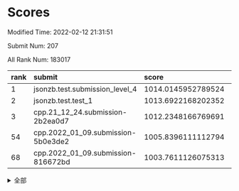 # Scores

Modified Time: 2022-02-12 21:31:51

Submit Num: 207

All Rank Num: 183017

| rank |               submit               |       score        |       sigma        | pk_num |
| :--- | :--------------------------------- | :----------------- | :----------------- | :----- |
| 1    | jsonzb.test.submission_level_4     | 1014.0145952789524 | 0.7976138940207368 | 3533   |
| 2    | jsonzb.test.test_1                 | 1013.6922168202352 | 0.8224163304669564 | 3543   |
| 3    | cpp.21_12_24.submission-2b2ea0d7   | 1012.2348166769691 | 0.7951169283037134 | 3537   |
| 54   | cpp.2022_01_09.submission-5b0e3de2 | 1005.8396111112794 | 0.7283166125220611 | 3538   |
| 68   | cpp.2022_01_09.submission-816672bd | 1003.7611126075313 | 0.7220729397563217 | 3539   |


<details>
<summary>全部</summary>

| rank |                 submit                 |       score        |       sigma        | pk_num |
| :--- | :------------------------------------- | :----------------- | :----------------- | :----- |
| 1    | jsonzb.test.submission_level_4         | 1014.0145952789524 | 0.7976138940207368 | 3533   |
| 2    | jsonzb.test.test_1                     | 1013.6922168202352 | 0.8224163304669564 | 3543   |
| 3    | cpp.21_12_24.submission-2b2ea0d7       | 1012.2348166769691 | 0.7951169283037134 | 3537   |
| 4    | gobigger.level_3.submission_level_3_46 | 1011.594525687064  | 0.7716450380489763 | 3535   |
| 5    | gobigger.level_3.submission_level_3_38 | 1011.5217840573522 | 0.7734994046988436 | 3537   |
| 6    | gobigger.level_3.submission_level_3_40 | 1011.3043605992565 | 0.7778859172367287 | 3537   |
| 7    | gobigger.level_3.submission_level_3_21 | 1011.1589462726208 | 0.7354948971276859 | 3532   |
| 8    | gobigger.level_3.submission_level_3_7  | 1010.936435472992  | 0.7745608239459671 | 3542   |
| 9    | gobigger.level_3.submission_level_3_28 | 1010.9362872684131 | 0.7503509149861232 | 3538   |
| 10   | gobigger.level_3.submission_level_3_2  | 1010.9355882303474 | 0.7756810806958169 | 3534   |
| 11   | gobigger.level_3.submission_level_3_42 | 1010.9039165074596 | 0.7614928042636044 | 3538   |
| 12   | gobigger.level_3.submission_level_3_13 | 1010.8799574955653 | 0.7804897170595346 | 3533   |
| 13   | gobigger.level_3.submission_level_3_32 | 1010.7590780991028 | 0.7606324864424344 | 3541   |
| 14   | gobigger.level_3.submission_level_3_37 | 1010.5535180232558 | 0.7743227613046346 | 3535   |
| 15   | gobigger.level_3.submission_level_3_34 | 1010.5113488955024 | 0.7608696118246177 | 3538   |
| 16   | gobigger.level_3.submission_level_3_36 | 1010.4604753442511 | 0.7333698580418606 | 3536   |
| 17   | gobigger.level_3.submission_level_3_6  | 1010.4101293351292 | 0.7521019679125139 | 3537   |
| 18   | gobigger.level_3.submission_level_3_16 | 1010.4066394074885 | 0.7567967235534404 | 3534   |
| 19   | gobigger.level_3.submission_level_3_1  | 1010.3528680715307 | 0.7660260742867688 | 3537   |
| 20   | gobigger.level_3.submission_level_3_26 | 1010.3347837708735 | 0.766686922408407  | 3538   |
| 21   | gobigger.level_3.submission_level_3_3  | 1010.3268753875802 | 0.7593048742957047 | 3532   |
| 22   | gobigger.level_3.submission_level_3_41 | 1010.2836578809682 | 0.7699687037461795 | 3538   |
| 23   | gobigger.level_3.submission_level_3_35 | 1010.228596311538  | 0.7562842423819335 | 3538   |
| 24   | gobigger.level_3.submission_level_3_9  | 1010.2106264270463 | 0.7643728452194357 | 3534   |
| 25   | gobigger.level_3.submission_level_3_0  | 1010.1307532594359 | 0.7516424229573399 | 3541   |
| 26   | gobigger.level_3.submission_level_3_10 | 1010.1067439351584 | 0.7555081945365955 | 3535   |
| 27   | gobigger.level_3.submission_level_3_14 | 1010.0456025218666 | 0.7388072658375546 | 3539   |
| 28   | gobigger.level_3.submission_level_3_27 | 1010.0374147563457 | 0.7391468306164163 | 3537   |
| 29   | gobigger.level_3.submission_level_3_49 | 1010.0324969522279 | 0.766527462243364  | 3539   |
| 30   | gobigger.level_3.submission_level_3_12 | 1009.9663121495842 | 0.7497838265838952 | 3534   |
| 31   | gobigger.level_3.submission_level_3_24 | 1009.9529631554155 | 0.7494831993501816 | 3538   |
| 32   | gobigger.level_3.submission_level_3_30 | 1009.938354350064  | 0.7453805510606968 | 3536   |
| 33   | gobigger.level_3.submission_level_3_5  | 1009.9291976040457 | 0.7851287464949046 | 3536   |
| 34   | gobigger.level_3.submission_level_3_44 | 1009.8601978702839 | 0.7422110924442689 | 3542   |
| 35   | gobigger.level_3.submission_level_3_22 | 1009.7600204472132 | 0.7470369740595401 | 3538   |
| 36   | gobigger.level_3.submission_level_3_11 | 1009.704701159785  | 0.7857264895572784 | 3538   |
| 37   | gobigger.level_3.submission_level_3_23 | 1009.5702791131772 | 0.7585787046549969 | 3536   |
| 38   | gobigger.level_3.submission_level_3_29 | 1009.4874843578018 | 0.7726195728532744 | 3532   |
| 39   | gobigger.level_3.submission_level_3_4  | 1009.438358605185  | 0.7292934824775937 | 3540   |
| 40   | gobigger.level_3.submission_level_3_8  | 1009.3173346982844 | 0.7483769968678692 | 3537   |
| 41   | gobigger.level_3.submission_level_3_45 | 1009.2855941929002 | 0.7530397311735241 | 3536   |
| 42   | gobigger.level_3.submission_level_3_25 | 1009.2539505051401 | 0.7528205468288114 | 3536   |
| 43   | gobigger.level_3.submission_level_3_20 | 1009.1566051910041 | 0.7532647455872171 | 3537   |
| 44   | gobigger.level_3.submission_level_3_43 | 1009.1408177939373 | 0.734477436780738  | 3531   |
| 45   | gobigger.level_3.submission_level_3_33 | 1009.132167901398  | 0.7489573941204224 | 3531   |
| 46   | gobigger.level_3.submission_level_3_18 | 1009.0698065830317 | 0.7410400198213749 | 3538   |
| 47   | gobigger.level_3.submission_level_3_47 | 1009.0102308426902 | 0.7532539946988155 | 3537   |
| 48   | gobigger.level_3.submission_level_3_31 | 1008.9813738020115 | 0.7377844967879669 | 3536   |
| 49   | gobigger.level_3.submission_level_3_19 | 1008.9117447039171 | 0.7379468745639377 | 3536   |
| 50   | gobigger.level_3.submission_level_3_39 | 1008.854881205594  | 0.7555515383313914 | 3537   |
| 51   | gobigger.level_3.submission_level_3_48 | 1008.7394664883562 | 0.7234511821468324 | 3540   |
| 52   | gobigger.level_3.submission_level_3_15 | 1008.5670573308137 | 0.7416511954015405 | 3539   |
| 53   | gobigger.level_3.submission_level_3_17 | 1008.554934992229  | 0.7505631693353827 | 3541   |
| 54   | cpp.2022_01_09.submission-5b0e3de2     | 1005.8396111112794 | 0.7283166125220611 | 3538   |
| 55   | gobigger.level_1.submission_level_1_39 | 1004.8091892907482 | 0.7184821740956028 | 3537   |
| 56   | gobigger.level_1.submission_level_1_3  | 1004.7080883724973 | 0.7115753632290327 | 3537   |
| 57   | gobigger.level_1.submission_level_1_6  | 1004.6498659539428 | 0.7185928812963654 | 3542   |
| 58   | gobigger.level_1.submission_level_1_37 | 1004.4228466875724 | 0.7119202024781699 | 3536   |
| 59   | gobigger.level_1.submission_level_1_45 | 1004.4010470768541 | 0.7322034224089198 | 3537   |
| 60   | gobigger.level_1.submission_level_1_43 | 1004.390515272629  | 0.7173457709804937 | 3536   |
| 61   | gobigger.level_1.submission_level_1_30 | 1004.381693262456  | 0.7330983035011998 | 3539   |
| 62   | gobigger.level_1.submission_level_1_36 | 1004.3784707511396 | 0.7204004598104601 | 3539   |
| 63   | gobigger.level_1.submission_level_1_28 | 1004.2200316609271 | 0.7161293329783768 | 3539   |
| 64   | gobigger.level_1.submission_level_1_5  | 1004.2083233635452 | 0.7202017754971366 | 3541   |
| 65   | gobigger.level_1.submission_level_1_47 | 1003.9889888006758 | 0.7182835678436317 | 3534   |
| 66   | gobigger.level_1.submission_level_1_15 | 1003.8904331844151 | 0.709243913900609  | 3539   |
| 67   | gobigger.level_1.submission_level_1_41 | 1003.8498409276539 | 0.7225475129032934 | 3535   |
| 68   | cpp.2022_01_09.submission-816672bd     | 1003.7611126075313 | 0.7220729397563217 | 3539   |
| 69   | gobigger.level_1.submission_level_1_13 | 1003.742584005352  | 0.7175235414153374 | 3541   |
| 70   | gobigger.level_1.submission_level_1_21 | 1003.7112307705082 | 0.720467948660842  | 3537   |
| 71   | gobigger.level_1.submission_level_1_26 | 1003.6645349442841 | 0.7152394098568178 | 3536   |
| 72   | gobigger.level_1.submission_level_1_32 | 1003.6088518462097 | 0.7251595467059126 | 3539   |
| 73   | gobigger.level_1.submission_level_1_44 | 1003.60763136463   | 0.7162281260232248 | 3533   |
| 74   | gobigger.level_1.submission_level_1_23 | 1003.569493861743  | 0.71124191053037   | 3535   |
| 75   | gobigger.level_1.submission_level_1_16 | 1003.5494122068802 | 0.7272154578720036 | 3536   |
| 76   | gobigger.level_1.submission_level_1_49 | 1003.5429954843145 | 0.7069991022504039 | 3530   |
| 77   | gobigger.level_1.submission_level_1_0  | 1003.537419869961  | 0.7167377780583108 | 3539   |
| 78   | gobigger.level_1.submission_level_1_18 | 1003.5346744627324 | 0.7114807227398214 | 3537   |
| 79   | gobigger.level_1.submission_level_1_25 | 1003.5246731812812 | 0.714251546749133  | 3539   |
| 80   | gobigger.level_1.submission_level_1_48 | 1003.403280785604  | 0.7306667629375365 | 3533   |
| 81   | gobigger.level_1.submission_level_1_10 | 1003.3708867377837 | 0.7189338046662903 | 3540   |
| 82   | gobigger.level_1.submission_level_1_14 | 1003.3700869243594 | 0.7163231057104024 | 3539   |
| 83   | gobigger.level_1.submission_level_1_24 | 1003.3697135815248 | 0.71281746098338   | 3537   |
| 84   | gobigger.level_1.submission_level_1_20 | 1003.2326043831603 | 0.7035837865803923 | 3539   |
| 85   | gobigger.level_1.submission_level_1_22 | 1003.0981084725283 | 0.7237296338896736 | 3536   |
| 86   | gobigger.level_1.submission_level_1_12 | 1003.0900939529196 | 0.7213638637381757 | 3536   |
| 87   | gobigger.level_1.submission_level_1_34 | 1003.0752840248239 | 0.711626301083086  | 3539   |
| 88   | gobigger.level_1.submission_level_1_33 | 1003.0506540885755 | 0.717353138678512  | 3538   |
| 89   | gobigger.level_1.submission_level_1_8  | 1003.0472987507547 | 0.7118515454198284 | 3539   |
| 90   | gobigger.level_1.submission_level_1_9  | 1002.98613327405   | 0.7160779991431463 | 3532   |
| 91   | gobigger.level_1.submission_level_1_11 | 1002.9306577314564 | 0.7155862090700045 | 3536   |
| 92   | gobigger.level_1.submission_level_1_7  | 1002.8145642937324 | 0.7150935138586347 | 3541   |
| 93   | gobigger.level_1.submission_level_1_38 | 1002.8073621965132 | 0.7108122592793455 | 3536   |
| 94   | gobigger.level_1.submission_level_1_27 | 1002.7870522632276 | 0.7066413305786388 | 3532   |
| 95   | gobigger.level_1.submission_level_1_2  | 1002.72859882192   | 0.7113664197469239 | 3538   |
| 96   | gobigger.level_1.submission_level_1_40 | 1002.7152802381436 | 0.7162444164244469 | 3537   |
| 97   | gobigger.level_1.submission_level_1_42 | 1002.5161216671844 | 0.7177837286185973 | 3535   |
| 98   | gobigger.level_1.submission_level_1_1  | 1002.4072433004533 | 0.7200138777311752 | 3533   |
| 99   | gobigger.level_1.submission_level_1_17 | 1002.2881538515097 | 0.7098857945717164 | 3537   |
| 100  | gobigger.level_1.submission_level_1_31 | 1002.142859931518  | 0.7252996586019077 | 3533   |
| 101  | gobigger.level_1.submission_level_1_29 | 1001.9129244937914 | 0.7046384340341469 | 3534   |
| 102  | gobigger.level_1.submission_level_1_19 | 1001.7182889113752 | 0.7101963675566565 | 3540   |
| 103  | gobigger.level_1.submission_level_1_46 | 1001.6832453764933 | 0.7079924553240017 | 3537   |
| 104  | gobigger.level_1.submission_level_1_4  | 1001.1376608785882 | 0.7009193746376692 | 3536   |
| 105  | gobigger.level_1.submission_level_1_35 | 1001.1264995636262 | 0.7036412083876389 | 3534   |
| 106  | gobigger.random.submission_random_0    | 997.2989959735157  | 0.7143526146489902 | 3539   |
| 107  | gobigger.random.submission_random_44   | 997.2536498908333  | 0.702780384514912  | 3530   |
| 108  | gobigger.random.submission_random_45   | 996.9962260493811  | 0.7036621839818227 | 3537   |
| 109  | gobigger.random.submission_random_38   | 996.9296453454019  | 0.7124076318204575 | 3536   |
| 110  | gobigger.random.submission_random_6    | 996.8703259877972  | 0.7137230177129192 | 3537   |
| 111  | gobigger.random.submission_random_21   | 996.65815758754    | 0.7133301180980768 | 3534   |
| 112  | gobigger.random.submission_random_30   | 996.6474828836109  | 0.7159086166503262 | 3532   |
| 113  | gobigger.random.submission_random_31   | 996.6217052551632  | 0.7094018441148313 | 3532   |
| 114  | gobigger.random.submission_random_18   | 996.5425169910545  | 0.7104198294495914 | 3537   |
| 115  | gobigger.random.submission_random_34   | 996.4139115708313  | 0.7118475052034042 | 3536   |
| 116  | gobigger.random.submission_random_36   | 996.4088923880857  | 0.7141597378891202 | 3538   |
| 117  | gobigger.random.submission_random_16   | 996.4073613622104  | 0.7121823367050164 | 3535   |
| 118  | gobigger.random.submission_random_43   | 996.3262150327506  | 0.7162782011744141 | 3538   |
| 119  | gobigger.random.submission_random_48   | 996.2963102952048  | 0.7043176395975548 | 3531   |
| 120  | gobigger.random.submission_random_37   | 996.2808806114177  | 0.7095794391617973 | 3536   |
| 121  | gobigger.random.submission_random_2    | 996.273397355964   | 0.721124535572494  | 3534   |
| 122  | gobigger.random.submission_random_39   | 996.2396446249451  | 0.704242059605309  | 3535   |
| 123  | gobigger.random.submission_random_20   | 996.2082871579996  | 0.7092071725697611 | 3533   |
| 124  | gobigger.random.submission_random_24   | 996.157920172431   | 0.7231300464412154 | 3530   |
| 125  | gobigger.random.submission_random_12   | 996.0952948292709  | 0.7164799043260346 | 3536   |
| 126  | gobigger.random.submission_random_32   | 996.0763444014054  | 0.7124834010442065 | 3534   |
| 127  | gobigger.random.submission_random_9    | 996.0383458020926  | 0.718886909134504  | 3534   |
| 128  | gobigger.random.submission_random_46   | 996.0367673502855  | 0.7238881491014788 | 3534   |
| 129  | gobigger.random.submission_random_14   | 995.9873927263757  | 0.7060861270774523 | 3540   |
| 130  | gobigger.random.submission_random_13   | 995.9635279446011  | 0.702553432852693  | 3534   |
| 131  | gobigger.random.submission_random_27   | 995.9556487478142  | 0.7118299895490151 | 3535   |
| 132  | gobigger.random.submission_random_3    | 995.9363578526362  | 0.6975752801848961 | 3538   |
| 133  | gobigger.random.submission_random_15   | 995.9341069349368  | 0.7085803388307376 | 3535   |
| 134  | gobigger.random.submission_random_7    | 995.9167794237603  | 0.7078887705609793 | 3535   |
| 135  | gobigger.random.submission_random_8    | 995.9105549722354  | 0.7248906414676272 | 3535   |
| 136  | gobigger.random.submission_random_25   | 995.9049562567357  | 0.7137175061697834 | 3542   |
| 137  | gobigger.random.submission_random_40   | 995.8662973584487  | 0.7094564390433892 | 3538   |
| 138  | gobigger.random.submission_random_28   | 995.6595471641614  | 0.7133565240030889 | 3537   |
| 139  | gobigger.random.submission_random_5    | 995.6299113346994  | 0.7191208018029328 | 3532   |
| 140  | gobigger.random.submission_random_4    | 995.6124634069192  | 0.6999039982055169 | 3541   |
| 141  | gobigger.random.submission_random_35   | 995.5894320543388  | 0.7051762463580452 | 3535   |
| 142  | gobigger.random.submission_random_49   | 995.5186460804881  | 0.7184503374245872 | 3539   |
| 143  | gobigger.random.submission_random_33   | 995.487384316435   | 0.7039904410352275 | 3536   |
| 144  | gobigger.random.submission_random_26   | 995.4768039350433  | 0.7121298911901214 | 3540   |
| 145  | gobigger.random.submission_random_47   | 995.4063794568815  | 0.734062841063669  | 3531   |
| 146  | gobigger.random.submission_random_1    | 995.3596167988616  | 0.7198914849877815 | 3536   |
| 147  | gobigger.random.submission_random_42   | 995.2058293730786  | 0.7233758029483063 | 3541   |
| 148  | gobigger.random.submission_random_22   | 995.1591468504146  | 0.7160847265786471 | 3535   |
| 149  | gobigger.random.submission_random_23   | 995.0747092552514  | 0.710058806688252  | 3537   |
| 150  | gobigger.random.submission_random_17   | 994.894618646998   | 0.7190303111513615 | 3539   |
| 151  | gobigger.random.submission_random_10   | 994.8630780464458  | 0.7126556177240589 | 3536   |
| 152  | gobigger.random.submission_random_41   | 994.8610169246746  | 0.7237950382929617 | 3533   |
| 153  | gobigger.random.submission_random_19   | 994.7865664150698  | 0.7279805058049772 | 3542   |
| 154  | gobigger.random.submission_random_29   | 994.4653798467621  | 0.7133196732727872 | 3533   |
| 155  | gobigger.random.submission_random_11   | 994.439456214315   | 0.7150295175288687 | 3541   |
| 156  | gobigger.level_2.submission_level_2_43 | 994.4200598863894  | 0.7217342700514175 | 3535   |
| 157  | gobigger.level_2.submission_level_2_5  | 993.8032721547413  | 0.729932933646098  | 3544   |
| 158  | gobigger.level_2.submission_level_2_23 | 993.7942448383018  | 0.7313813096804187 | 3539   |
| 159  | gobigger.level_2.submission_level_2_27 | 993.7224329521747  | 0.7454378806433767 | 3534   |
| 160  | gobigger.level_2.submission_level_2_14 | 993.5473109272283  | 0.7283386083568401 | 3531   |
| 161  | gobigger.level_2.submission_level_2_38 | 993.3427415918545  | 0.7313486869316104 | 3536   |
| 162  | gobigger.level_2.submission_level_2_28 | 993.2077361910011  | 0.740724429029663  | 3536   |
| 163  | gobigger.level_2.submission_level_2_1  | 993.0235268613935  | 0.7396870273959064 | 3535   |
| 164  | gobigger.level_2.submission_level_2_47 | 992.9699536752958  | 0.736625091763147  | 3537   |
| 165  | gobigger.level_2.submission_level_2_34 | 992.9379118663045  | 0.7386761955661888 | 3542   |
| 166  | gobigger.level_2.submission_level_2_31 | 992.7917054177336  | 0.7443583303153497 | 3540   |
| 167  | gobigger.level_2.submission_level_2_21 | 992.6155837235754  | 0.7377819186936129 | 3535   |
| 168  | gobigger.level_2.submission_level_2_18 | 992.5909054627522  | 0.7454239973092089 | 3536   |
| 169  | gobigger.level_2.submission_level_2_36 | 992.4521000800535  | 0.7481875285588961 | 3535   |
| 170  | gobigger.level_2.submission_level_2_37 | 992.395333156984   | 0.7461429029250001 | 3540   |
| 171  | gobigger.level_2.submission_level_2_39 | 992.3827848370422  | 0.7310642946502138 | 3539   |
| 172  | gobigger.level_2.submission_level_2_17 | 992.372551613807   | 0.7328694849992589 | 3536   |
| 173  | gobigger.level_2.submission_level_2_26 | 992.3448654336034  | 0.7577924221047747 | 3535   |
| 174  | gobigger.level_2.submission_level_2_40 | 992.2865289493215  | 0.7391762869897622 | 3536   |
| 175  | gobigger.level_2.submission_level_2_12 | 992.2784115954571  | 0.7568820447528101 | 3538   |
| 176  | gobigger.level_2.submission_level_2_42 | 992.2521786296996  | 0.7470212341004441 | 3536   |
| 177  | gobigger.level_2.submission_level_2_0  | 992.1856241972985  | 0.733169479016732  | 3536   |
| 178  | gobigger.level_2.submission_level_2_10 | 992.1466286380012  | 0.7584561618977124 | 3538   |
| 179  | gobigger.level_2.submission_level_2_4  | 992.1358633371232  | 0.7465596122194519 | 3538   |
| 180  | gobigger.level_2.submission_level_2_19 | 992.0949751016127  | 0.7511256305590359 | 3532   |
| 181  | gobigger.level_2.submission_level_2_20 | 992.0791962234935  | 0.7328316742650687 | 3540   |
| 182  | gobigger.level_2.submission_level_2_45 | 992.0676622196484  | 0.7509141647055102 | 3538   |
| 183  | gobigger.level_2.submission_level_2_9  | 992.066616136332   | 0.7299687837684273 | 3532   |
| 184  | gobigger.level_2.submission_level_2_7  | 991.9145794087669  | 0.7479098207653586 | 3535   |
| 185  | gobigger.level_2.submission_level_2_46 | 991.8804140184576  | 0.7540632350089259 | 3539   |
| 186  | gobigger.level_2.submission_level_2_24 | 991.8367201053377  | 0.7340451501097826 | 3535   |
| 187  | gobigger.level_2.submission_level_2_2  | 991.6861703794157  | 0.7581753986186759 | 3537   |
| 188  | gobigger.level_2.submission_level_2_11 | 991.6316122683826  | 0.7489879752736758 | 3537   |
| 189  | gobigger.level_2.submission_level_2_30 | 991.4024724415157  | 0.7474723904466372 | 3539   |
| 190  | gobigger.level_2.submission_level_2_48 | 991.4007125349042  | 0.7450280219590932 | 3537   |
| 191  | gobigger.level_2.submission_level_2_32 | 991.2535364732918  | 0.7234137989429137 | 3539   |
| 192  | gobigger.level_2.submission_level_2_16 | 991.123654015271   | 0.7403256471266558 | 3535   |
| 193  | gobigger.level_2.submission_level_2_35 | 991.0109663973619  | 0.756549620826475  | 3538   |
| 194  | gobigger.level_2.submission_level_2_6  | 990.9678364109232  | 0.7413216657270764 | 3533   |
| 195  | gobigger.level_2.submission_level_2_49 | 990.9498825515002  | 0.7550645504050153 | 3539   |
| 196  | gobigger.level_2.submission_level_2_22 | 990.9414800532551  | 0.7648166137540751 | 3531   |
| 197  | gobigger.level_2.submission_level_2_44 | 990.8075040194066  | 0.7698064144049763 | 3542   |
| 198  | gobigger.level_2.submission_level_2_25 | 990.7998021782242  | 0.7677879081863099 | 3536   |
| 199  | gobigger.level_2.submission_level_2_13 | 990.7244200193732  | 0.7869615535857011 | 3535   |
| 200  | gobigger.level_2.submission_level_2_8  | 990.7225000352477  | 0.7501637730527025 | 3536   |
| 201  | gobigger.level_2.submission_level_2_33 | 990.70554476267    | 0.7459808035640441 | 3536   |
| 202  | gobigger.level_2.submission_level_2_41 | 990.6512540402383  | 0.758514984516491  | 3540   |
| 203  | gobigger.level_2.submission_level_2_29 | 990.4511669149151  | 0.7997424061837668 | 3535   |
| 204  | gobigger.level_2.submission_level_2_15 | 990.2855256727871  | 0.750416749689789  | 3535   |
| 205  | gobigger.level_2.submission_level_2_3  | 990.0166122522077  | 0.7799387959669266 | 3539   |
| 206  | gobigger.none.submission_none_1        | 979.561178277383   | 1.170271056866789  | 3543   |
| 207  | gobigger.none.submission_none_0        | 974.9017675046076  | 1.4010110315133604 | 3530   |

</details>